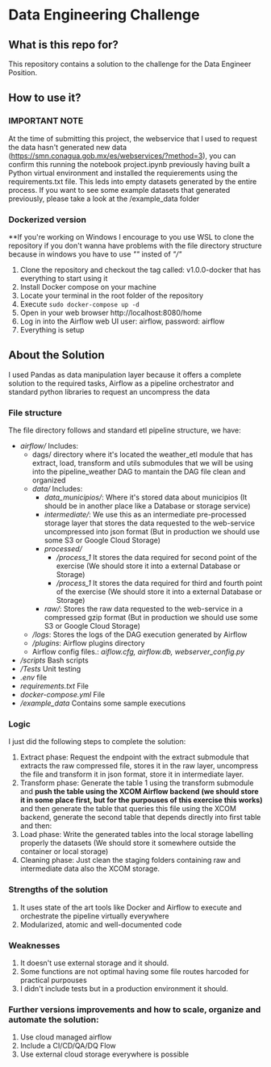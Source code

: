 # Data Engineering Challenge

## What is this repo for?

This repository contains a solution to the challenge for the Data Engineer Position.

## How to use it?

### **IMPORTANT NOTE**
At the time of submitting this project, the webservice that I used to request the data hasn't generated new data (https://smn.conagua.gob.mx/es/webservices/?method=3), you can confirm this running the notebook project.ipynb previously having built a Python virtual
environment and installed the requierements using the requirements.txt file. 
This leds into empty datasets generated by the entire process. If you want to see some example datasets that generated previously, please take a look at the /example_data folder

### Dockerized version
**If you're working on Windows I encourage to you use WSL to clone the repository if you don't wanna have problems with the file directory structure because in windows you have to use *"\"*  insted of *"/"*
1. Clone the repository and checkout the tag called: v1.0.0-docker that has everything to start using it
2. Install Docker compose on your machine
3. Locate your terminal in the root folder of the repository
4. Execute  ```sudo docker-compose up -d```
5. Open in your web browser http://localhost:8080/home
6. Log in into the Airflow web UI user: airflow, password: airflow
7. Everything is setup


## About the Solution
I used Pandas as data manipulation layer because it offers a complete solution to the required tasks, Airflow as a pipeline orchestrator and standard python libraries to request an uncompress the data
### File structure
The file directory follows and standard etl pipeline structure, we have:
*   *airflow/* Includes:
    - dags/ directory where it's located the weather_etl module that has extract, load, transform and utils submodules that we will be using into the pipeline_weather DAG to mantain the DAG file clean and organized
    - *data/* Includes:
        - *data_municipios/*: Where it's stored data about municipios (It should be in another place like a Database or storage service)
        - *intermediate/*: We use this as an intermediate pre-processed storage layer that stores the data requested to the web-service uncompressed into json format (But in production we should use some S3 or Google Cloud Storage)
        - *processed/*
            - */process_1* It stores the data required for second point of the exercise (We should store it into a external Database or Storage)
            - */process_1* It stores the data required for third and fourth point of the exercise (We should store it into a external Database or Storage)
        - *raw/*: Stores the raw data requested to the web-service in a compressed gzip format (But in production we should use some S3 or Google Cloud Storage)
    - */logs*: Stores the logs of the DAG execution generated by Airflow
    - */plugins*: Airflow plugins directory
    - Airflow config files.: *aiflow.cfg, airflow.db, webserver_config.py*
* */scripts* Bash scripts
* */Tests* Unit testing
* *.env* file
* *requirements.txt* File
* *docker-compose.yml* File
* */example_data* Contains some sample executions
### Logic
I just did the following steps to complete the solution: 
1. Extract phase: Request the endpoint with the extract submodule that extracts the raw compressed file, stores it in the raw layer, uncompress the file and transform it in json format, store it in intermediate layer.
2. Transform phase: Generate the table 1 using the transform submodule and **push the table using the XCOM Airflow backend (we should store it in some place first, but for the purpouses of this exercise this works)** and then generate the table that queries this file using the XCOM backend, generate the second table that depends directly into first table and then:
3. Load phase: Write the generated tables into the local storage labelling properly the datasets (We should store it somewhere outside the container or local storage)
5. Cleaning phase: Just clean the staging folders containing raw and intermediate data also the XCOM storage.

### Strengths of the solution
1. It uses state of the art tools like Docker and Airflow to execute and orchestrate the pipeline virtually everywhere
2. Modularized, atomic and well-documented code

### Weaknesses
1. It doesn't use external storage and it should.
2. Some functions are not optimal having some file routes harcoded for practical purpouses
3. I didn't include tests but in a production environment it should.

### Further versions improvements and how to scale, organize and automate the solution:
1. Use cloud managed airflow 
2. Include a CI/CD/QA/DQ Flow
3. Use external cloud storage everywhere is possible 
